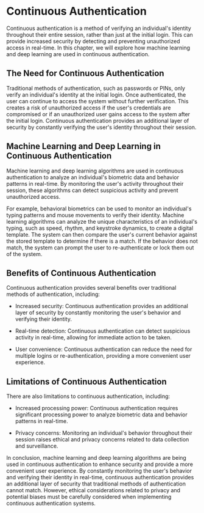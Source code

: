 Continuous Authentication
==================================================================================================

Continuous authentication is a method of verifying an individual's identity throughout their entire session, rather than just at the initial login. This can provide increased security by detecting and preventing unauthorized access in real-time. In this chapter, we will explore how machine learning and deep learning are used in continuous authentication.

The Need for Continuous Authentication
--------------------------------------

Traditional methods of authentication, such as passwords or PINs, only verify an individual's identity at the initial login. Once authenticated, the user can continue to access the system without further verification. This creates a risk of unauthorized access if the user's credentials are compromised or if an unauthorized user gains access to the system after the initial login. Continuous authentication provides an additional layer of security by constantly verifying the user's identity throughout their session.

Machine Learning and Deep Learning in Continuous Authentication
---------------------------------------------------------------

Machine learning and deep learning algorithms are used in continuous authentication to analyze an individual's biometric data and behavior patterns in real-time. By monitoring the user's activity throughout their session, these algorithms can detect suspicious activity and prevent unauthorized access.

For example, behavioral biometrics can be used to monitor an individual's typing patterns and mouse movements to verify their identity. Machine learning algorithms can analyze the unique characteristics of an individual's typing, such as speed, rhythm, and keystroke dynamics, to create a digital template. The system can then compare the user's current behavior against the stored template to determine if there is a match. If the behavior does not match, the system can prompt the user to re-authenticate or lock them out of the system.

Benefits of Continuous Authentication
-------------------------------------

Continuous authentication provides several benefits over traditional methods of authentication, including:

* Increased security: Continuous authentication provides an additional layer of security by constantly monitoring the user's behavior and verifying their identity.

* Real-time detection: Continuous authentication can detect suspicious activity in real-time, allowing for immediate action to be taken.

* User convenience: Continuous authentication can reduce the need for multiple logins or re-authentication, providing a more convenient user experience.

Limitations of Continuous Authentication
----------------------------------------

There are also limitations to continuous authentication, including:

* Increased processing power: Continuous authentication requires significant processing power to analyze biometric data and behavior patterns in real-time.

* Privacy concerns: Monitoring an individual's behavior throughout their session raises ethical and privacy concerns related to data collection and surveillance.

In conclusion, machine learning and deep learning algorithms are being used in continuous authentication to enhance security and provide a more convenient user experience. By constantly monitoring the user's behavior and verifying their identity in real-time, continuous authentication provides an additional layer of security that traditional methods of authentication cannot match. However, ethical considerations related to privacy and potential biases must be carefully considered when implementing continuous authentication systems.
